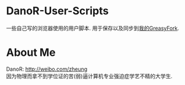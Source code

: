 DanoR-User-Scripts
====

一些自己写的浏览器使用的用户脚本.
用于保存以及同步到[我的GreasyFork](https://greasyfork.org/zh-CN/users/4525).

About Me
====

DanoR: http://weibo.com/zheung  
因为物理而拿不到学位证的苦(弱)逼计算机专业强迫症学艺不精的大学生.